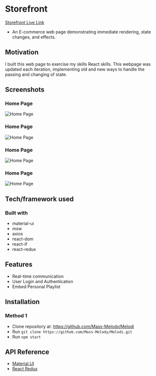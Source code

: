 # Storefront

[Storefront Live Link](https://main.d2evs4x2kq8ixi.amplifyapp.com/)
- An E-commerce web page demonstrating immediate rendering, state changes, and effects.

## Motivation

I built this web page to exercise my skills React skills. This webpage was updated each iteration, implementing old and new ways to handle the passing and changing of state.

## Screenshots

### Home Page
![Home Page](https://j.gifs.com/6WB8KR.gif)

### Home Page
![Home Page](https://j.gifs.com/6WB8KR.gif)

### Home Page
![Home Page](https://j.gifs.com/6WB8KR.gif)

### Home Page
![Home Page](https://j.gifs.com/6WB8KR.gif)



## Tech/framework used

### Built with
  - material-ui
  - msw
  - axios
  - react-dom
  - react-if
  - react-redux

## Features
- Real-time communication
- User Login and Authentication
- Embed Personal Playlist

## Installation

### Method 1
- Clone repository at: https://github.com/Mass-Melody/Melodi
- Run `git clone https://github.com/Mass-Melody/Melodi.git`
- Run `npm start`

## API Reference
- [Material.UI](https://material-ui.com/)
- [React Redux](https://react-redux.js.org/)
